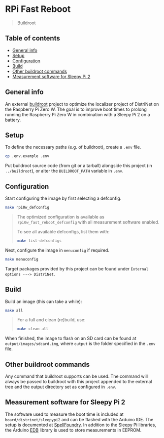 # RPi Fast Reboot

> Buildroot

## Table of contents

* [General info](#general-info)
* [Setup](#setup)
* [Configuration](#configuration)
* [Build](#build)
* [Other buildroot commands](#other-buildroot-commands)
* [Measurement software for Sleepy Pi 2](#measurement-software-for-sleepy-pi-2)

## General info

An external [buildroot](https://buildroot.org/) project to optimize the localizer project of DistriNet on the Raspberry Pi Zero W.
The goal is to improve boot times to prolong running the Raspberry Pi Zero W in combination with a Sleepy Pi 2 on a battery.

## Setup

To define the necessary paths (e.g. of buildroot), create a `.env` file.

```sh
cp .env.example .env
```

Put buildroot source code (from git or a tarball) alongside this project (in `../buildroot`), or alter the `BUILDROOT_PATH` variable in `.env`.

## Configuration

Start configuring the image by first selecting a defconfig.

```sh
make rpi0w_defconfig
```

> The optimized configuration is available as `rpi0w_fast_reboot_defconfig` with all measurement software enabled.
>
> To see all available defconfigs, list them with:
>
> ```sh
> make list-defconfigs
> ```

Next, configure the image in `menuconfig` if required.

```sh
make menuconfig
```

Target packages provided by this project can be found under `External options ---> DistriNet`.

## Build

Build an image (this can take a while):

```sh
make all
```

> For a full and clean (re)build, use:
>
> ```sh
> make clean all
> ```

When finished, the image to flash on an SD card can be found at `output/images/sdcard.img`, where `output` is the folder specified in the `.env` file.

## Other buildroot commands

Any command that buildroot supports can be used. The command will always be passed to buildroot with this project appended to the external tree and the output directory set as configured in `.env`.

## Measurement software for Sleepy Pi 2

The software used to measure the boot time is included at `board/distrinet/sleepypi2` and can be flashed with the Arduino IDE. The setup is documented at [SpellFoundry](https://spellfoundry.com/docs/sleepy-pi-2-getting-started/). In addition to the Sleepy Pi libraries, the Arduino [EDB](https://www.arduino.cc/reference/en/libraries/edb/) library is used to store measurements in EEPROM.
